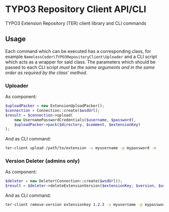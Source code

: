 TYPO3 Repository Client API/CLI
===============================

TYPO3 Extension Repository (TER) client library and CLI commands

Usage
-----

Each command which can be executed has a corresponding class, for example `NamelessCoder\TYPO3RepositoryClient\Uploader` and a CLI script which acts as a wrapper for said class. The parameters which should be passed to each CLI script *must be the same arguments and in the same order as required by the class' method*.

### Uploader

As component:

```php
$uploadPacker = new ExtensionUploadPacker();
$connection = Connection::create($wsdUrl);
$result = $connection->upload(
    new UsernamePasswordCredentials($username, $password),
    $uploadPacker->pack($directory, $comment, $extensionKey)
);
```

And as CLI command:

```bash
ter-client upload /path/to/extension -u myusername -p mypassword -m
```

### Version Deleter (admins only)

As component:

```php
$deleter = new Deleter(Connection::create($wsdUrl));
$result = $deleter->deleteExtensionVersion($extensionKey, $version, $username, $password);
```

And as CLI command:

```bash
ter-client remove-version extensionkey 1.2.3 -u myusername -p mypassword
```
